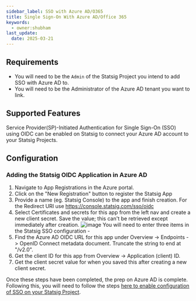 ```yaml
---
sidebar_label: SSO with Azure AD/O365
title: Single Sign-On With Azure AD/Office 365
keywords:
  - owner:shubham
last_update:
  date: 2025-03-21
---
```

## Requirements

- You will need to be the `Admin` of the Statsig Project you intend to add SSO with Azure AD to.
- You will need to be the Administrator of the Azure AD tenant you want to link.

## Supported Features

Service Provider(SP)-Initiated Authentication for Single Sign-On (SSO) using OIDC can be enabled on Statsig to connect your Azure AD account to your Statsig Projects.

## Configuration
### Adding the Statsig OIDC Application in Azure AD

1. Navigate to App Registrations in the Azure portal. 
2. Click on the "New Registration" button to register the Statsig App
3. Provide a name (eg. Statsig Console) to the app and finish creation. For the Redirect URI use https://console.statsig.com/sso/oidc 
4. Select Certificates and secrets for this app from the left nav and create a new client secret. Save the value; this can't be retrieved except immediately after creation.
![image](https://user-images.githubusercontent.com/31516123/153957278-5f463453-dd7a-443b-9c1c-2a8c205995f6.png)
You will need to enter three items in the Statsig SSO configuration - 
1. Find the Azure AD OIDC URL for this app under Overview -> Endpoints -> OpenID Connect metadata document. Truncate the string to end at "/v2.0".
2. Get the client ID for this app from Overview -> Application (client) ID.
3. Get the client secret value for when you saved this after creating a new client secret. 

Once these steps have been completed, the prep on Azure AD is complete. Following this, you will need to follow the steps [here to enable configuration of SSO on your Statsig Project](/access-management/sso/overview#configuration).

